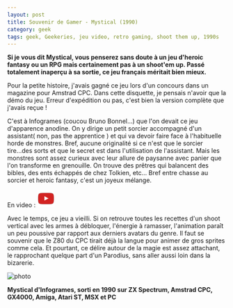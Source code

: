 ```yaml
---
layout: post
title: Souvenir de Gamer - Mystical (1990)
category: geek
tags: geek, Geekeries, jeu video, retro gaming, shoot them up, 1990s
---
```

**Si je vous dit Mystical, vous penserez sans doute à un jeu d'heroic fantasy ou un RPG mais certainement pas à un shoot'em up. Passé totalement inaperçu à sa sortie, ce jeu français méritait bien mieux.**

Pour la petite histoire, j'avais gagné ce jeu lors d'un concours dans un magazine pour Amstrad CPC. Dans cette disquette, je pensais n'avoir que la démo du jeu. Erreur d'expédition ou pas, c'est bien la version complète que j'avais reçue !

C'est à Infogrames (coucou Bruno Bonnel...) que l'on devait ce jeu d'apparence anodine. On y dirige un petit sorcier accompagné d'un assistant( non, pas the apprentice ) et qui va devoir faire face à l'habituelle horde de monstres. Bref, aucune originalité si ce n'est que le sorcier tire...des sorts et que le secret est dans l'utilisation de l'assistant. Mais les monstres sont assez curieux avec leur allure de paysanne avec panier que l'on transforme en grenouille. On trouve des prêtres qui balancent des bibles, des ents échappés de chez Tolkien, etc... Bref entre chasse au sorcier et heroic fantasy, c'est un joyeux mélange.

En video : [![video](/images/youtube.png)](https://www.youtube.com/watch?v=2_srFRXMCew)

Avec le temps, ce jeu a vieilli. Si on retrouve toutes les recettes d'un shoot vertical avec les armes à débloquer, l'énergie à ramasser, l'animation paraît un peu poussive par rapport aux derniers avatars du genre. Il faut se souvenir que le Z80 du CPC tirait déjà la langue pour animer de gros sprites comme cela. Et pourtant, ce délire autour de la magie est assez attachant, le rapprochant quelque part d'un Parodius, sans aller aussi loin dans la bizarerie.

![photo](https://filedn.eu/llqi9IBxlYouGRXYG2xlROb/img/2015/mystical.gif)

**Mystical d'Infogrames, sorti en 1990 sur ZX Spectrum, Amstrad CPC, GX4000, Amiga, Atari ST, MSX et PC**
